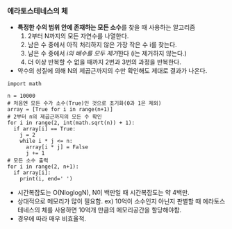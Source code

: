 ### 에라토스테네스의 체
- **특정한 수의 범위 안에 존재하는 모든 소수**를 찾을 때 사용하는 알고리즘
  1. 2부터 N까지의 모든 자연수를 나열한다.
  2. 남은 수 중에서 아직 처리하지 않은 가장 작은 수 i를 찾는다.
  3. 남은 수 중에서 *i의 배수를 모두 제거*한다 (i는 제거하지 않는다.)
  4. 더 이상 반복할 수 없을 때까지 2번과 3번의 과정을 반복한다.
- 약수의 성질에 의해 N의 제곱근까지의 수만 확인해도 제대로 결과가 나온다.
```
import math

n = 10000
# 처음엔 모든 수가 소수(True)인 것으로 초기화(0과 1은 제외)
array = [True for i in range(n+1)]
# 2부터 n의 제곱근까지의 모든 수 확인
for i in range(2, int(math.sqrt(n)) + 1):
  if array[i] == True:
    j = 2
    while i * j <= n:
      array[i * j] = False
      j += 1
# 모든 소수 출력
for i in range(2, n+1):
  if array[i]:
    print(i, end=' ')
```
- 시간복잡도는 O(NloglogN), N이 백만일 때 시간복잡도는 약 4백만.
- 상대적으로 메모리가 많이 필요함. ex) 10억이 소수인지 아닌지 판별할 때 에라토스테네스의 체를 사용하면 10억개 만큼의 메모리공간을 할당해야함. 
- 경우에 따라 매우 비효율적.
